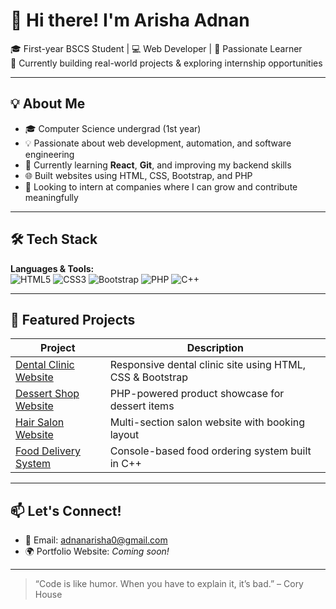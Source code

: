 # 👋 Hi there! I'm Arisha Adnan

🎓 First-year BSCS Student | 💻 Web Developer | 🚀 Passionate Learner  
🌱 Currently building real-world projects & exploring internship opportunities  

---

## 💡 About Me

- 🎓 Computer Science undergrad (1st year)
- 💡 Passionate about web development, automation, and software engineering
- 🧠 Currently learning **React**, **Git**, and improving my backend skills
- 🌐 Built websites using HTML, CSS, Bootstrap, and PHP
- 🤝 Looking to intern at companies where I can grow and contribute meaningfully

---

## 🛠️ Tech Stack

**Languages & Tools:**  
![HTML5](https://img.shields.io/badge/HTML-E34F26?style=for-the-badge&logo=html5&logoColor=white)
![CSS3](https://img.shields.io/badge/CSS-1572B6?style=for-the-badge&logo=css3&logoColor=white)
![Bootstrap](https://img.shields.io/badge/Bootstrap-563D7C?style=for-the-badge&logo=bootstrap&logoColor=white)
![PHP](https://img.shields.io/badge/PHP-777BB4?style=for-the-badge&logo=php&logoColor=white)
![C++](https://img.shields.io/badge/C++-00599C?style=for-the-badge&logo=c%2b%2b&logoColor=white)

---

## 📁 Featured Projects

| Project | Description |
|--------|-------------|
| [Dental Clinic Website](https://github.com/AA-arisha/dental-clinic-website) | Responsive dental clinic site using HTML, CSS & Bootstrap |
| [Dessert Shop Website](https://github.com/AA-arisha/dessert-website) | PHP-powered product showcase for dessert items |
| [Hair Salon Website](https://github.com/AA-arisha/hair-salon-site) | Multi-section salon website with booking layout |
| [Food Delivery System](https://github.com/AA-arisha/foodpanda-cpp) | Console-based food ordering system built in C++ |

---

## 📫 Let's Connect!
  
- 📧 Email: adnanarisha0@gmail.com 
- 🌍 Portfolio Website: *Coming soon!*  

---

> “Code is like humor. When you have to explain it, it’s bad.” – Cory House

